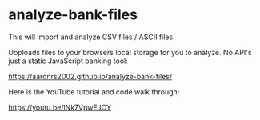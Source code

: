 # analyze-bank-files
This will import and analyze CSV files / ASCII files

Uoploads files to your browsers local storage for you to analyze. No API's just a static JavaScript banking tool:

https://aaronrs2002.github.io/analyze-bank-files/


Here is the YouTube tutorial and code walk through:

https://youtu.be/lNk7VpwEJOY
